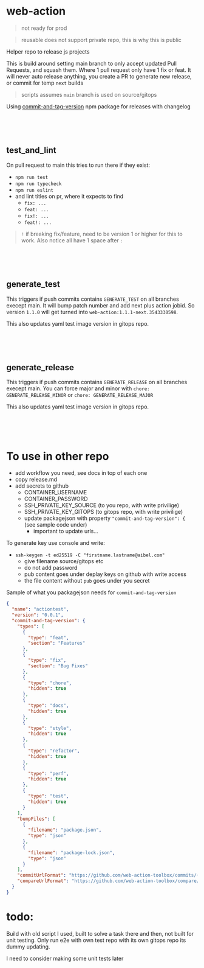 # web-action

> not ready for prod

> reusable does not support private repo, this is why this is public

Helper repo to release js projects

This is build around setting main branch to only accept updated Pull Requests, and squash them. Where 1 pull request only have 1 fix or feat. It will never auto release anything, you create a PR to generate new release, or commit for temp `next` builds

> scripts assumes `main` branch is used on source/gitops

Using [commit-and-tag-version](https://github.com/absolute-version/commit-and-tag-version) npm package for releases with changelog


<br>
<br>
<br>



## test_and_lint

On pull request to main this tries to run there if they exist:
* `npm run test`
* `npm run typecheck`
* `npm run eslint`
* and lint titles on pr, where it expects to find 
  * `fix: ...`
  * `feat: ...`
  * `fix!: ...`
  * `feat!: ...`

 > `!` if breaking fix/feature, need to be version  1 or higher for this to work. Also notice all have 1 space after `:`

<br>
<br>
<br>


## generate_test

This triggers if push commits contains `GENERATE_TEST` on all branches execept main. 
It will bump patch number and add next plus action jobid. 
So version `1.1.0` will get turned into `web-action:1.1.1-next.3543330598`.

This also updates yaml test image version in gitops repo.


<br>
<br>
<br>

## generate_release

This triggers if push commits contains `GENERATE_RELEASE` on all branches execept main. You can force major and minor with `chore: GENERATE_RELEASE_MINOR` or `chore: GENERATE_RELEASE_MAJOR`

This also updates yaml test image version in gitops repo.


<br>
<br>
<br>



# To use in other repo

* add workflow you need, see docs in top of each one
* copy release.md
* add secrets to github
  * CONTAINER_USERNAME
  * CONTAINER_PASSWORD
  * SSH_PRIVATE_KEY_SOURCE (to you repo, with write privilige)
  * SSH_PRIVATE_KEY_GITOPS (to gitops repo, with write privilige)
  * update packagejson with property `"commit-and-tag-version": {` (see sample code under)
    * important to update urls...


To generate key use console and write:
* `ssh-keygen -t ed25519 -C "firstname.lastname@aibel.com"`
  * give filename source/gitops etc
  * do not add password
  * pub content goes under deplay keys on github with write access
  * the file content without `pub` goes under you secret


Sample of what you packagejson needs for `commit-and-tag-version`

```json
{
  "name": "actiontest",
  "version": "0.0.1",
  "commit-and-tag-version": {
    "types": [
      {
        "type": "feat",
        "section": "Features"
      },
      {
        "type": "fix",
        "section": "Bug Fixes"
      },
      {
        "type": "chore",
        "hidden": true
      },
      {
        "type": "docs",
        "hidden": true
      },
      {
        "type": "style",
        "hidden": true
      },
      {
        "type": "refactor",
        "hidden": true
      },
      {
        "type": "perf",
        "hidden": true
      },
      {
        "type": "test",
        "hidden": true
      }
    ],
    "bumpFiles": [
      {
        "filename": "package.json",
        "type": "json"
      },
      {
        "filename": "package-lock.json",
        "type": "json"
      }
    ],
    "commitUrlFormat": "https://github.com/web-action-toolbox/commits/{{hash}}",
    "compareUrlFormat": "https://github.com/web-action-toolbox/compare/{{previousTag}}...{{currentTag}}"
  }
}
```


# todo:

Build with old script I used, built to solve a task there and then, not built for unit testing. 
Only run e2e with own test repo with its own gitops repo its dummy updating.

I need to consider making some unit tests later


